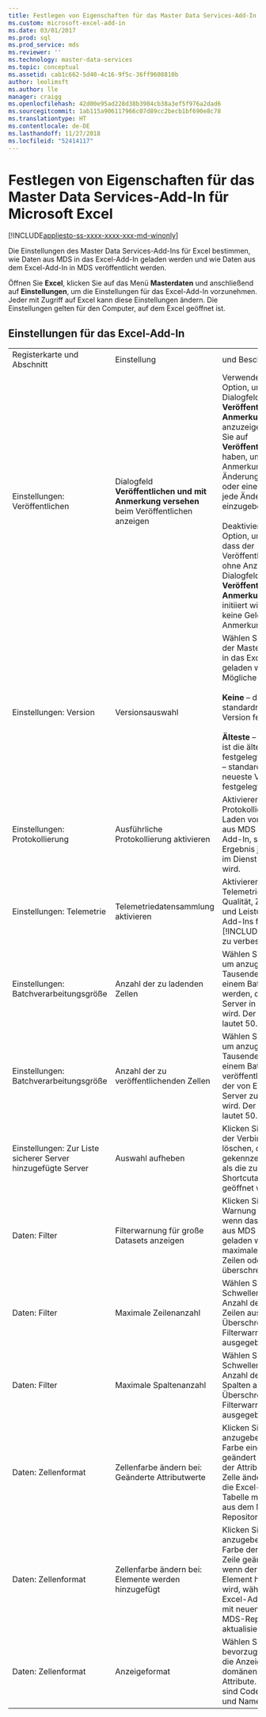 ```yaml
---
title: Festlegen von Eigenschaften für das Master Data Services-Add-In für Microsoft Excel | Microsoft-Dokumentation
ms.custom: microsoft-excel-add-in
ms.date: 03/01/2017
ms.prod: sql
ms.prod_service: mds
ms.reviewer: ''
ms.technology: master-data-services
ms.topic: conceptual
ms.assetid: cab1c662-5d40-4c16-9f5c-36ff9608810b
author: leolimsft
ms.author: lle
manager: craigg
ms.openlocfilehash: 42d00e95ad228d38b3984cb38a3ef5f976a2dad6
ms.sourcegitcommit: 1ab115a906117966c07d89cc2becb1bf690e8c78
ms.translationtype: HT
ms.contentlocale: de-DE
ms.lasthandoff: 11/27/2018
ms.locfileid: "52414117"
---
```

# <a name="setting-properties-for-master-data-services-add-in-for-excel"></a>Festlegen von Eigenschaften für das Master Data Services-Add-In für Microsoft Excel

[!INCLUDE[appliesto-ss-xxxx-xxxx-xxx-md-winonly](../../includes/appliesto-ss-xxxx-xxxx-xxx-md-winonly.md)]

  Die Einstellungen des Master Data Services-Add-Ins für Excel bestimmen, wie Daten aus MDS in das Excel-Add-In geladen werden und wie Daten aus dem Excel-Add-In in MDS veröffentlicht werden.  
  
 Öffnen Sie **Excel**, klicken Sie auf das Menü **Masterdaten** und anschließend auf **Einstellungen**, um die Einstellungen für das Excel-Add-In vorzunehmen. Jeder mit Zugriff auf Excel kann diese Einstellungen ändern. Die Einstellungen gelten für den Computer, auf dem Excel geöffnet ist.  
  
## <a name="excel-add-in-settings"></a>Einstellungen für das Excel-Add-In  
  
||||  
|-|-|-|  
|Registerkarte und Abschnitt|Einstellung|und Beschreibung|  
|Einstellungen: Veröffentlichen|Dialogfeld **Veröffentlichen und mit Anmerkung versehen** beim Veröffentlichen anzeigen|Verwenden Sie diese Option, um das Dialogfeld **Veröffentlichen und mit Anmerkung versehen** anzuzeigen, nachdem Sie auf **Veröffentlichen**geklickt haben, um eine einzelne Anmerkung für alle Änderungen einzugeben oder eine Anmerkung für jede Änderung einzugeben.<br /><br /> Deaktivieren Sie die Option, um anzugeben, dass der Veröffentlichungsprozess ohne Anzeige des Dialogfelds **Veröffentlichen und mit Anmerkung versehen** initiiert wird. Sie erhalten keine Gelegenheit, eine Anmerkung einzugeben.|  
|Einstellungen: Version|Versionsauswahl|Wählen Sie die Version der Masterdaten aus, die in das Excel-Add-In geladen werden. Mögliche Werte sind:<br /><br /> **Keine** – die Version ist standardmäßig auf keine Version festgelegt<br /><br /> **Älteste** – standardmäßig ist die älteste Version festgelegt, oder **Neueste** – standardmäßig ist die neueste Version festgelegt.|  
|Einstellungen: Protokollierung|Ausführliche Protokollierung aktivieren|Aktivieren Sie die Protokollierung für das Laden von Masterdaten aus MDS in das Excel-Add-In, sodass das Ergebnis jedes Befehls im Dienst protokolliert wird.|  
|Einstellungen: Telemetrie|Telemetriedatensammlung aktivieren|Aktivieren Sie die Telemetrie, um die Qualität, Zuverlässigkeit und Leistung des Excel-Add-Ins für [!INCLUDE[ssMDSshort](../../includes/ssmdsshort-md.md)] zu verbessern.|  
|Einstellungen: Batchverarbeitungsgröße|Anzahl der zu ladenden Zellen|Wählen Sie eine Zahl aus, um anzugeben, wie viele Tausende von Zellen in einem Batch geladen werden, der vom MDS-Server in Excel geladen wird. Der Standardwert lautet 50.000 Zellen.|  
|Einstellungen: Batchverarbeitungsgröße|Anzahl der zu veröffentlichenden Zellen|Wählen Sie eine Zahl aus, um anzugeben, wie viele Tausende von Zellen in einem Batch veröffentlicht werden, der von Excel an den Server zurückgegeben wird. Der Standardwert lautet 50.000 Zellen.|  
|Einstellungen: Zur Liste sicherer Server hinzugefügte Server|Auswahl aufheben|Klicken Sie, um die Liste der Verbindungen zu löschen, die als sicher gekennzeichnet wurden, als die zugeordnete Shortcutabfragedatei geöffnet wurde.|  
|Daten: Filter|Filterwarnung für große Datasets anzeigen|Klicken Sie, um eine Warnung anzuzeigen, wenn das Dataset, das aus MDS in Excel geladen wird, die maximale Anzahl der Zeilen oder Spalten überschreitet.|  
|Daten: Filter|Maximale Zeilenanzahl|Wählen Sie den Schwellenwert für die Anzahl der zu ladenden Zeilen aus, bei dessen Überschreitung eine Filterwarnung ausgegeben wird.|  
|Daten: Filter|Maximale Spaltenanzahl|Wählen Sie den Schwellenwert für die Anzahl der zu ladenden Spalten aus, bei dessen Überschreitung eine Filterwarnung ausgegeben wird.|  
|Daten: Zellenformat|Zellenfarbe ändern bei: Geänderte Attributwerte|Klicken Sie, um anzugeben, dass die Farbe einer Zelle geändert wird, wenn sich der Attributwert in dieser Zelle ändert, während Sie die Excel-Add-In-Tabelle mit neuen Daten aus dem MDS-Repository aktualisieren.|  
|Daten: Zellenformat|Zellenfarbe ändern bei: Elemente werden hinzugefügt|Klicken Sie, um anzugeben, dass die Farbe der Zellen einer Zeile geändert wird, wenn der Zeile ein neues Element hinzugefügt wird, während Sie die Excel-Add-In-Tabelle mit neuen Daten aus dem MDS-Repository aktualisieren.|  
|Daten: Zellenformat|Anzeigeformat|Wählen Sie das bevorzugte Format für die Anzeige der Werte domänenbasierter Attribute. Die Optionen sind Code {Name}, Code und Name {Code}.|  
  
  

